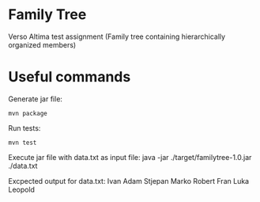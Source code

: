 # Family Tree
Verso Altima test assignment (Family tree containing hierarchically organized members)

# Useful commands

Generate jar file:
```console
mvn package
```

Run tests:
```console
mvn test
```

Execute jar file with data.txt as input file:
java -jar ./target/familytree-1.0.jar ./data.txt

Excpected output for data.txt:
Ivan
  Adam
    Stjepan
			Marko
			Robert
	Fran
Luka
	Leopold
